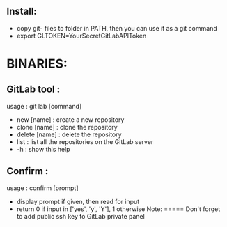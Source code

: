 Install:
--------
- copy git- files to folder in PATH, then you can use it as a git command
- export GLTOKEN=YourSecretGitLabAPIToken

BINARIES:
=========
GitLab tool :
-------------
usage : git lab [command]
-   new [name] : create a new repository
-   clone [name] : clone the repository
-   delete [name] : delete the repository
-   list : list all the repositories on the GitLab server
-   -h : show this help

Confirm :
---------
usage : confirm [prompt]
-   display prompt if given, then read for input
-   return 0 if input in ['yes', 'y', 'Y'], 1 otherwise
Note:
=====
Don't forget to add public ssh key to GitLab private panel